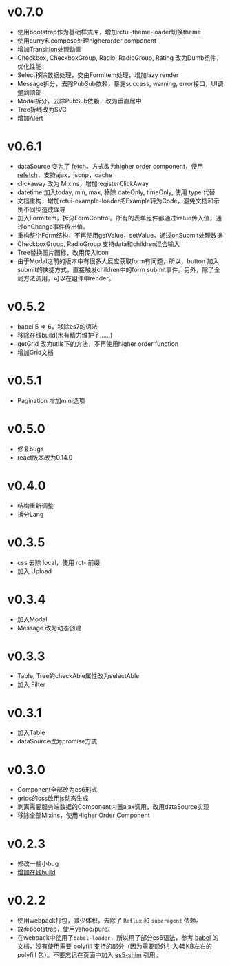 # v0.7.0
 - 使用bootstrap作为基础样式库，增加rctui-theme-loader切换theme
 - 使用curry和compose处理higherorder component
 - 增加Transition处理动画
 - Checkbox, CheckboxGroup, Radio, RadioGroup, Rating 改为Dumb组件，优化性能
 - Select移除数据处理，交由FormItem处理，增加lazy render
 - Message拆分，去除PubSub依赖，暴露success, warning, error接口，UI调整到顶部
 - Modal拆分，去除PubSub依赖，改为垂直居中
 - Tree折线改为SVG
 - 增加Alert

# v0.6.1
 - dataSource 变为了 [fetch](http://lobos.github.io/react-ui/#/fetch)。方式改为higher order component，使用[refetch](https://github.com/Lobos/react-ui)，支持ajax，jsonp，cache
 - clickaway 改为 Mixins，增加registerClickAway
 - datetime 加入today, min, max, 移除 dateOnly, timeOnly, 使用 type 代替
 - 文档重构，增加rctui-example-loader把Example转为Code，避免文档和示例不同步造成误导
 - 加入FormItem，拆分FormControl。所有的表单组件都通过value传入值，通过onChange事件传出值。
 - 重构整个Form结构，不再使用getValue，setValue，通过onSubmit处理数据
 - CheckboxGroup, RadioGroup 支持data和children混合输入
 - Tree替换图片图标，改用传入icon
 - 由于Modal之前的版本中有很多人反应获取form有问题，所以，button 加入submit的快捷方式，直接触发children中的form submit事件。另外，除了全局方法调用，可以在组件中render。
 
# v0.5.2
 - babel 5 => 6，移除es7的语法
 - 移除在线build(木有精力维护了……)
 - getGrid 改为utils下的方法，不再使用higher order function
 - 增加Grid文档

# v0.5.1
 - Pagination 增加mini选项

# v0.5.0
 - 修复bugs
 - react版本改为0.14.0

# v0.4.0

 - 结构重新调整
 - 拆分Lang

# v0.3.5

 - css 去除 local，使用 rct- 前缀
 - 加入 Upload

# v0.3.4

 - 加入Modal
 - Message 改为动态创建

# v0.3.3

 - Table, Tree的checkAble属性改为selectAble
 - 加入 Filter

# v0.3.1

 - 加入Table
 - dataSource改为promise方式

# v0.3.0

 - Component全部改为es6形式
 - grids的css改用js动态生成
 - 剥离需要服务端数据的Component内置ajax调用，改用dataSource实现
 - 移除全部Mixins，使用Higher Order Component

# v0.2.3

 - 修改一些小bug
 - [增加在线build](http://lobos.github.io/react-ui/#/build)

# v0.2.2

 - 使用webpack打包，减少体积，去除了 `Reflux` 和 `superagent` 依赖。
 - 放弃bootstrap，使用yahoo/pure。
 - 在webpack中使用了`babel-loader`，所以用了部分es6语法，参考 [babel](https://babeljs.io/docs/learn-es2015/) 的文档，没有使用需要 polyfill 支持的部分（因为需要额外引入45KB左右的 polyfill 包）。不要忘记在页面中加入 [es5-shim](https://github.com/es-shims/es5-shim) 引用。
